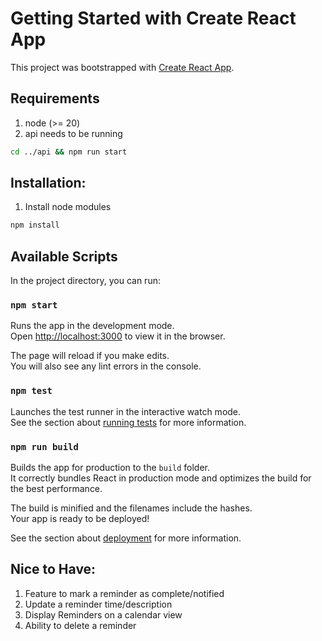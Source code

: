 # Getting Started with Create React App

This project was bootstrapped with [Create React App](https://github.com/facebook/create-react-app).

## Requirements
1. node (>= 20)
2. api needs to be running
``` bash
cd ../api && npm run start
```

## Installation:
1. Install node modules
``` bash
npm install
```

## Available Scripts

In the project directory, you can run:

### `npm start`

Runs the app in the development mode.\
Open [http://localhost:3000](http://localhost:3000) to view it in the browser.

The page will reload if you make edits.\
You will also see any lint errors in the console.

### `npm test`

Launches the test runner in the interactive watch mode.\
See the section about [running tests](https://facebook.github.io/create-react-app/docs/running-tests) for more information.

### `npm run build`

Builds the app for production to the `build` folder.\
It correctly bundles React in production mode and optimizes the build for the best performance.

The build is minified and the filenames include the hashes.\
Your app is ready to be deployed!

See the section about [deployment](https://facebook.github.io/create-react-app/docs/deployment) for more information.

## Nice to Have:
1. Feature to mark a reminder as complete/notified
2. Update a reminder time/description
3. Display Reminders on a calendar view
4. Ability to delete a reminder